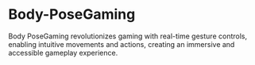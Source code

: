 # Body-PoseGaming
Body PoseGaming revolutionizes gaming with real-time gesture controls, enabling intuitive movements and actions, creating an immersive and accessible gameplay experience. 
